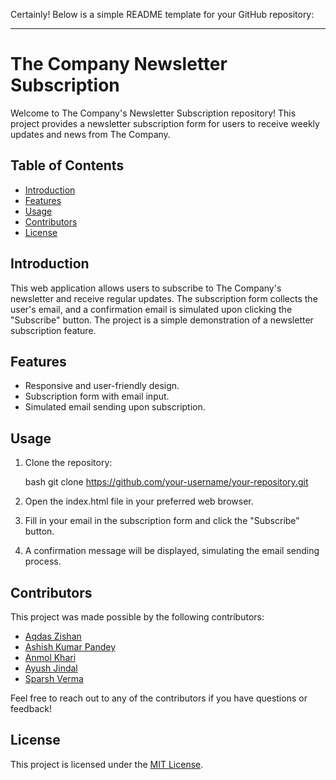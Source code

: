 Certainly! Below is a simple README template for your GitHub repository:

---

# The Company Newsletter Subscription

Welcome to The Company's Newsletter Subscription repository! This project provides a newsletter subscription form for users to receive weekly updates and news from The Company.

## Table of Contents

- [Introduction](#introduction)
- [Features](#features)
- [Usage](#usage)
- [Contributors](#contributors)
- [License](#license)

## Introduction

This web application allows users to subscribe to The Company's newsletter and receive regular updates. The subscription form collects the user's email, and a confirmation email is simulated upon clicking the "Subscribe" button. The project is a simple demonstration of a newsletter subscription feature.

## Features

- Responsive and user-friendly design.
- Subscription form with email input.
- Simulated email sending upon subscription.

## Usage

1. Clone the repository:

    bash
    git clone https://github.com/your-username/your-repository.git
    

2. Open the index.html file in your preferred web browser.

3. Fill in your email in the subscription form and click the "Subscribe" button.

4. A confirmation message will be displayed, simulating the email sending process.

## Contributors

This project was made possible by the following contributors:

- [Aqdas Zishan]()
- [Ashish Kumar Pandey](#)
- [Anmol Khari](#)
- [Ayush Jindal](#)
- [Sparsh Verma](#)

Feel free to reach out to any of the contributors if you have questions or feedback!

## License

This project is licensed under the [MIT License](LICENSE).
